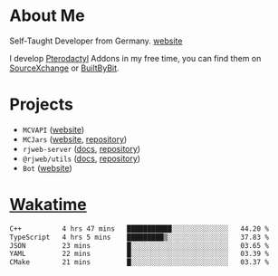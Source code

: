 # About Me

Self-Taught Developer from Germany. [website](https://rjansen.dev)

I develop [Pterodactyl](https://pterodactyl.io) Addons in my free time, you can find
them on [SourceXchange](https://www.sourcexchange.net/teams/356/profile) or [BuiltByBit](https://builtbybit.com/search/3078009).

# Projects

- `MCVAPI` ([website](https://versions.mcjars.app))
- `MCJars` ([website](https://mcjars.app), [repository](https://github.com/0x7d8/mcjar))
- `rjweb-server` ([docs](https://server.rjweb.dev), [repository](https://github.com/0x7d8/NPM_WEB-SERVER))
- `@rjweb/utils` ([docs](https://utils.rjweb.dev), [repository](https://github.com/0x7d8/rjweb-utils))
- `Bot` ([website](https://bot.rjns.dev))

# [Wakatime](https://wakatime.com/@0x7d8)

<!--START_SECTION:waka-->

```txt
C++          4 hrs 47 mins   ███████████░░░░░░░░░░░░░░   44.20 %
TypeScript   4 hrs 5 mins    █████████▒░░░░░░░░░░░░░░░   37.83 %
JSON         23 mins         █░░░░░░░░░░░░░░░░░░░░░░░░   03.65 %
YAML         22 mins         █░░░░░░░░░░░░░░░░░░░░░░░░   03.39 %
CMake        21 mins         █░░░░░░░░░░░░░░░░░░░░░░░░   03.37 %
```

<!--END_SECTION:waka-->
